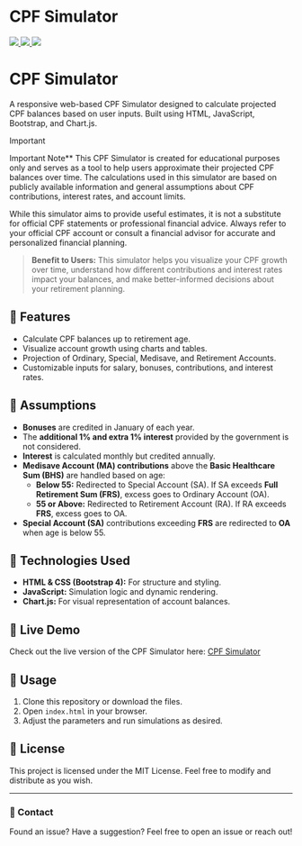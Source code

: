 # CPF Simulator

<p align='left'>
  <a href="https://www.linkedin.com/in/shamim-akhtar/">
    <img src="https://img.shields.io/badge/linkedin-%230077B5.svg?&flat-square&logo=linkedin&logoColor=white" />
  </a>
  <a href="mailto:shamim.akhtar@gmail.com">
    <img src="https://img.shields.io/badge/Gmail-D14836?flat-square&logo=gmail&logoColor=white" />        
  </a>
  <a href="https://www.facebook.com/faramiraSG/">
    <img src="https://img.shields.io/badge/Facebook-1877F2?flat-square&logo=facebook&logoColor=white" />        
  </a>
</p>

# CPF Simulator

A responsive web-based CPF Simulator designed to calculate projected CPF balances based on user inputs. Built using HTML, JavaScript, Bootstrap, and Chart.js. 

>[!IMPORTANT]
>Important Note**
This CPF Simulator is created for educational purposes only and serves as a tool to help users approximate their projected CPF balances over time. The calculations used in this simulator are based on publicly available information and general assumptions about CPF contributions, interest rates, and account limits.
>
>While this simulator aims to provide useful estimates, it is not a substitute for official CPF statements or professional financial advice. Always refer to your official CPF account or consult a financial advisor for accurate and personalized financial planning.

>**Benefit to Users:** This simulator helps you visualize your CPF growth over time, understand how different contributions and interest rates impact your balances, and make better-informed decisions about your retirement planning.

## 🌟 Features
- Calculate CPF balances up to retirement age.
- Visualize account growth using charts and tables.
- Projection of Ordinary, Special, Medisave, and Retirement Accounts.
- Customizable inputs for salary, bonuses, contributions, and interest rates.

## 📖 Assumptions
- **Bonuses** are credited in January of each year.
- The **additional 1% and extra 1% interest** provided by the government is not considered.
- **Interest** is calculated monthly but credited annually.
- **Medisave Account (MA) contributions** above the **Basic Healthcare Sum (BHS)** are handled based on age:
  - **Below 55:** Redirected to Special Account (SA). If SA exceeds **Full Retirement Sum (FRS)**, excess goes to Ordinary Account (OA).
  - **55 or Above:** Redirected to Retirement Account (RA). If RA exceeds **FRS**, excess goes to OA.
- **Special Account (SA)** contributions exceeding **FRS** are redirected to **OA** when age is below 55.

## 📂 Technologies Used
- **HTML & CSS (Bootstrap 4):** For structure and styling.
- **JavaScript:** Simulation logic and dynamic rendering.
- **Chart.js:** For visual representation of account balances.

## 🚀 Live Demo
Check out the live version of the CPF Simulator here: [CPF Simulator](https://YourUsername.github.io/CPF-Simulator/)

## 📌 Usage
1. Clone this repository or download the files.
2. Open `index.html` in your browser.
3. Adjust the parameters and run simulations as desired.

## 📜 License
This project is licensed under the MIT License. Feel free to modify and distribute as you wish.

---

### 📧 Contact
Found an issue? Have a suggestion? Feel free to open an issue or reach out!


